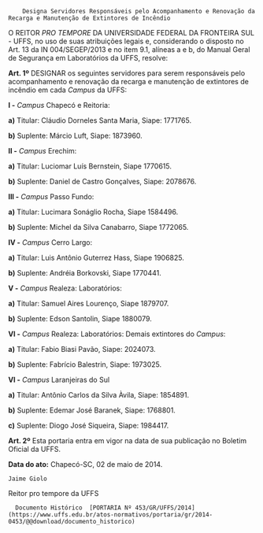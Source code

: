         Designa Servidores Responsáveis pelo Acompanhamento e Renovação da Recarga e Manutenção de Extintores de Incêndio  

O REITOR *PRO TEMPORE* DA UNIVERSIDADE FEDERAL DA FRONTEIRA SUL - UFFS, no uso de suas atribuições legais e, considerando o disposto no Art. 13 da IN 004/SEGEP/2013 e no item 9.1, alíneas a e b, do Manual Geral de Segurança em Laboratórios da UFFS, resolve:

 **Art. 1º** DESIGNAR os seguintes servidores para serem responsáveis pelo acompanhamento e renovação da recarga e manutenção de extintores de incêndio em cada *Campus* da UFFS:

 **I -** *Campus* Chapecó e Reitoria:

 **a)** Titular: Cláudio Dorneles Santa Maria, Siape: 1771765.

 **b)** Suplente: Márcio Luft, Siape: 1873960.

 **II -** *Campus* Erechim:

 **a)** Titular: Luciomar Luís Bernstein, Siape 1770615.

 **b)** Suplente: Daniel de Castro Gonçalves, Siape: 2078676.

 **III -** *Campus* Passo Fundo:

 **a)** Titular: Lucimara Sonáglio Rocha, Siape 1584496.

 **b)** Suplente: Michel da Silva Canabarro, Siape 1772065.

 **IV -** *Campus* Cerro Largo:

 **a)** Titular: Luis Antônio Guterrez Hass, Siape 1906825.

 **b)** Suplente: Andréia Borkovski, Siape 1770441.

 **V -** *Campus* Realeza: Laboratórios:

 **a)** Titular: Samuel Aires Lourenço, Siape 1879707.

 **b)** Suplente: Edson Santolin, Siape 1880079.

 **VI -** *Campus* Realeza: Laboratórios: Demais extintores do *Campus*:

 **a)** Titular: Fabio Biasi Pavão, Siape: 2024073.

 **b)** Suplente: Fabrício Balestrin, Siape: 1973025.

 **VI -** *Campus* Laranjeiras do Sul

 **a)** Titular: Antônio Carlos da Silva Àvila, Siape: 1854891.

 **b)** Suplente: Edemar José Baranek, Siape: 1768801.

 **c)** Suplente: Diogo José Siqueira, Siape: 1984417.

 **Art. 2º** Esta portaria entra em vigor na data de sua publicação no Boletim Oficial da UFFS.

  

   **Data do ato:** Chapecó-SC, 02 de maio de 2014.   
 

    Jaime Giolo   
 Reitor pro tempore da UFFS 

      Documento Histórico  [PORTARIA Nº 453/GR/UFFS/2014](https://www.uffs.edu.br/atos-normativos/portaria/gr/2014-0453/@@download/documento_historico)     
      
